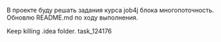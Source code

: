 В проекте буду решать задания курса job4j блока многопоточность.
Обновлю README.md  по ходу выполнения.

Keep killing .idea folder.
task_124176